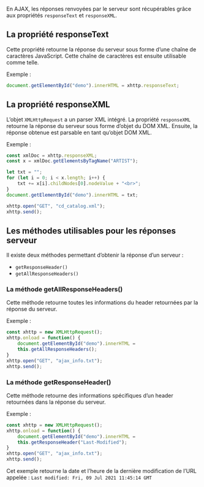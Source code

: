 En AJAX, les réponses renvoyées par le serveur sont récupérables grâce aux propriétés ```responseText``` et ```responseXML```.

## La propriété responseText

Cette propriété retourne la réponse du serveur sous forme d’une chaîne de caractères JavaScript. Cette chaîne de caractères est ensuite utilisable comme telle. 

Exemple :

```js
document.getElementById("demo").innerHTML = xhttp.responseText;
```

## La propriété responseXML

L’objet ```XMLHttpRequest``` a un parser XML intégré. La propriété ```responseXML``` retourne la réponse du serveur sous forme d’objet du DOM XML. Ensuite, la réponse obtenue est parsable en tant qu’objet DOM XML.

Exemple :

```js
const xmlDoc = xhttp.responseXML;
const x = xmlDoc.getElementsByTagName("ARTIST");

let txt = "";
for (let i = 0; i < x.length; i++) {
    txt += x[i].childNodes[0].nodeValue + "<br>";
}
document.getElementById("demo").innerHTML = txt;

xhttp.open("GET", "cd_catalog.xml");
xhttp.send();
```

## Les méthodes utilisables pour les réponses serveur

Il existe deux méthodes permettant d’obtenir la réponse d’un serveur :

- ```getResponseHeader()```
- ```getAllResponseHeaders()```

### La méthode getAllResponseHeaders()

Cette méthode retourne toutes les informations du header retournées par la réponse du serveur.

Exemple :

```js
const xhttp = new XMLHttpRequest();
xhttp.onload = function() {
	document.getElementById("demo").innerHTML =
    this.getAllResponseHeaders();
}
xhttp.open("GET", "ajax_info.txt");
xhttp.send();
```

### La méthode getResponseHeader()

Cette méthode retourne des informations spécifiques d’un header retournées dans la réponse du serveur. 

Exemple :

```js
const xhttp = new XMLHttpRequest();
xhttp.onload = function() {
	document.getElementById("demo").innerHTML =
    this.getResponseHeader("Last-Modified");
}
xhttp.open("GET", "ajax_info.txt");
xhttp.send();
```

Cet exemple retourne la date et l’heure de la dernière modification de l’URL appelée : ```Last modified: Fri, 09 Jul 2021 11:45:14 GMT```